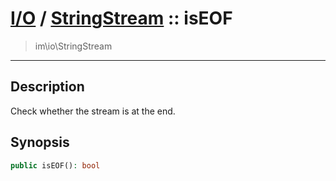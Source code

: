 # [I/O](io.md) / [StringStream](io-StringStream.md) :: isEOF
 > im\io\StringStream
____

## Description
Check whether the stream is at the end.

## Synopsis
```php
public isEOF(): bool
```

